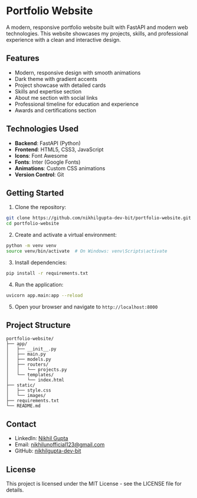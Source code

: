# Portfolio Website

A modern, responsive portfolio website built with FastAPI and modern web technologies. This website showcases my projects, skills, and professional experience with a clean and interactive design.

## Features

- Modern, responsive design with smooth animations
- Dark theme with gradient accents
- Project showcase with detailed cards
- Skills and expertise section
- About me section with social links
- Professional timeline for education and experience
- Awards and certifications section

## Technologies Used

- **Backend**: FastAPI (Python)
- **Frontend**: HTML5, CSS3, JavaScript
- **Icons**: Font Awesome
- **Fonts**: Inter (Google Fonts)
- **Animations**: Custom CSS animations
- **Version Control**: Git

## Getting Started

1. Clone the repository:
```bash
git clone https://github.com/nikhilgupta-dev-bit/portfolio-website.git
cd portfolio-website
```

2. Create and activate a virtual environment:
```bash
python -m venv venv
source venv/bin/activate  # On Windows: venv\Scripts\activate
```

3. Install dependencies:
```bash
pip install -r requirements.txt
```

4. Run the application:
```bash
uvicorn app.main:app --reload
```

5. Open your browser and navigate to `http://localhost:8000`

## Project Structure

```
portfolio-website/
├── app/
│   ├── __init__.py
│   ├── main.py
│   ├── models.py
│   ├── routers/
│   │   └── projects.py
│   └── templates/
│       └── index.html
├── static/
│   ├── style.css
│   └── images/
├── requirements.txt
└── README.md
```

## Contact

- LinkedIn: [Nikhil Gupta](https://www.linkedin.com/in/nikhil-gupta-76a6a12a6/)
- Email: nikhilunofficial123@gmail.com
- GitHub: [nikhilgupta-dev-bit](https://github.com/nikhilgupta-dev-bit)

## License

This project is licensed under the MIT License - see the LICENSE file for details. 